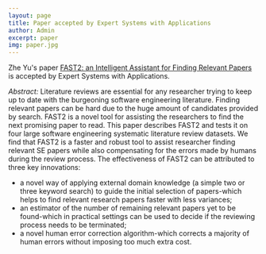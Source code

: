 ```yaml
---
layout: page
title: Paper accepted by Expert Systems with Applications
author: Admin
excerpt: paper
img: paper.jpg
---
```


Zhe Yu's paper [FAST2: an Intelligent Assistant for Finding Relevant Papers](https://arxiv.org/pdf/1705.05420.pdf)
is accepted by Expert Systems with Applications.

*Abstract:* Literature reviews are essential for any researcher trying to keep up to date with the burgeoning software engineering literature. Finding relevant papers can be hard due to the huge amount of candidates provided by search. FAST2 is a novel tool for assisting the researchers to find the next promising paper to read. This paper describes FAST2 and tests it on four large software engineering systematic literature review datasets. We find that FAST2 is a faster and robust tool to assist researcher finding relevant SE papers while also compensating for the errors made by humans during the review process. The effectiveness of FAST2 can be attributed to three key innovations:
- a novel way of applying external domain knowledge (a simple two or three keyword search) to guide the initial selection of papers-which helps to find relevant research papers faster with less variances;
- an estimator of the number of remaining relevant papers yet to be found-which in practical settings can be used to decide if the reviewing process needs to be terminated;
- a novel human error correction algorithm-which corrects a majority of human errors without imposing too much extra cost.
